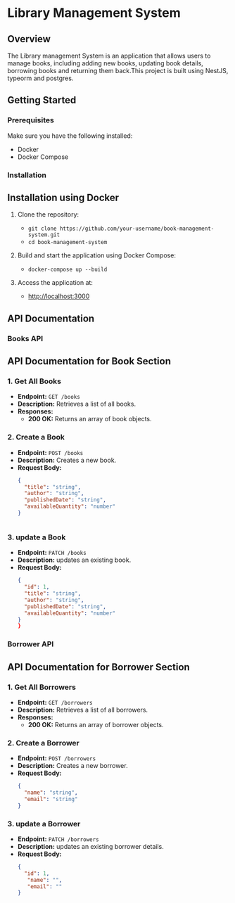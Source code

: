 # Library Management System

## Overview

The Library management System is an application that allows users to manage books, including adding new books, updating book details, borrowing books and returning them back.This project is built using NestJS, typeorm and postgres.

## Getting Started

### Prerequisites

Make sure you have the following installed:

- Docker
- Docker Compose
### Installation

## Installation using Docker

1. Clone the repository:
   - `git clone https://github.com/your-username/book-management-system.git`
   - `cd book-management-system`

2. Build and start the application using Docker Compose:
   - `docker-compose up --build`

3. Access the application at:
   - [http://localhost:3000](http://localhost:3000)

## API Documentation

### Books API
## API Documentation for Book Section
### 1. Get All Books

- **Endpoint:** `GET /books`
- **Description:** Retrieves a list of all books.
- **Responses:**
  - **200 OK:** Returns an array of book objects.

### 2. Create a Book

- **Endpoint:** `POST /books`
- **Description:** Creates a new book.
- **Request Body:**
  ```json
  {
    "title": "string",
    "author": "string",
    "publishedDate": "string",
    "availableQuantity": "number"
  }



### 3. update a Book

- **Endpoint:** `PATCH /books`
- **Description:** updates an existing book.
- **Request Body:**
  ```json
  {
    "id": 1,
    "title": "string",
    "author": "string",
    "publishedDate": "string",
    "availableQuantity": "number"
  }
  }


### Borrower API
## API Documentation for Borrower Section

### 1. Get All Borrowers

- **Endpoint:** `GET /borrowers`
- **Description:** Retrieves a list of all borrowers.
- **Responses:**
  - **200 OK:** Returns an array of borrower objects.

### 2. Create a Borrower

- **Endpoint:** `POST /borrowers`
- **Description:** Creates a new borrower.
- **Request Body:**
  ```json
  {
    "name": "string",
    "email": "string"
  }
### 3. update a Borrower

- **Endpoint:** `PATCH /borrowers`
- **Description:** updates an existing borrower details.
- **Request Body:**
  ```json
  {
    "id": 1,
     "name": "",
     "email": ""
  }
